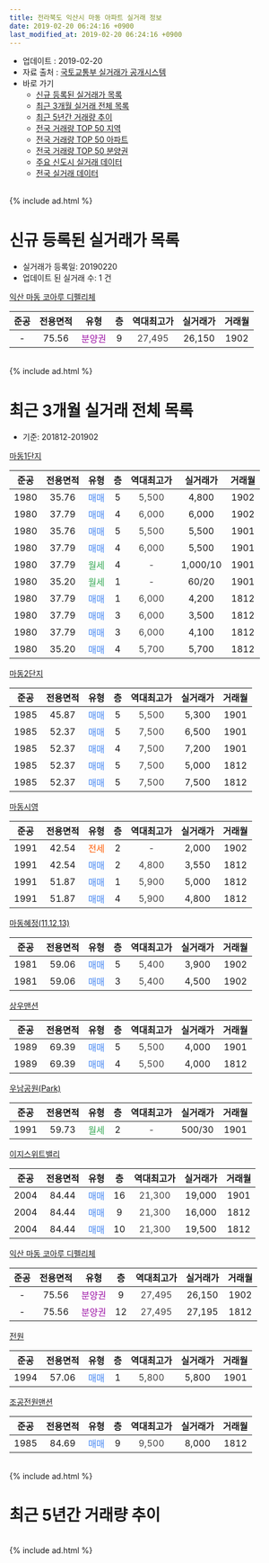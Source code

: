 ```yaml
---
title: 전라북도 익산시 마동 아파트 실거래 정보
date: 2019-02-20 06:24:16 +0900
last_modified_at: 2019-02-20 06:24:16 +0900
---
```


* 업데이트 : 2019-02-20
* 자료 출처 : [국토교통부 실거래가 공개시스템](http://rt.molit.go.kr)
* 바로 가기
    * [신규 등록된 실거래가 목록](#신규-등록된-실거래가-목록)
    * [최근 3개월 실거래 전체 목록](#최근-3개월-실거래-전체-목록)
    * [최근 5년간 거래량 추이](#최근-5년간-거래량-추이)
    * [전국 거래량 TOP 50 지역](https://inasie.github.io/apt-trade-info/최근-3개월-전국에서-가장-거래가-많이-발생한-지역)
    * [전국 거래량 TOP 50 아파트](https://inasie.github.io/apt-trade-info/최근-3개월-전국에서-가장-거래가-많이-발생한-아파트)
    * [전국 거래량 TOP 50 분양권](https://inasie.github.io/apt-trade-info/최근-3개월-전국에서-가장-거래가-많이-발생한-분양권)
    * [주요 신도시 실거래 데이터](https://inasie.github.io/apt-trade-info/주요-신도시)
    * [전국 실거래 데이터](https://inasie.github.io/apt-trade-info/전국)
<br>
{% include ad.html %}
<br>

# 신규 등록된 실거래가 목록
* 실거래가 등록일: 20190220
* 업데이트 된 실거래 수: 1 건


[익산 마동 코아루 디펠리체](https://search.naver.com/search.naver?query=%EC%A0%84%EB%9D%BC%EB%B6%81%EB%8F%84+%EC%9D%B5%EC%82%B0%EC%8B%9C+%EB%A7%88%EB%8F%99+%EC%9D%B5%EC%82%B0+%EB%A7%88%EB%8F%99+%EC%BD%94%EC%95%84%EB%A3%A8+%EB%94%94%ED%8E%A0%EB%A6%AC%EC%B2%B4)

|준공|전용면적|유형|층|역대최고가|실거래가|거래월|
|:---:|:---:|:---:|:---:|:---:|:---:|:---:|
|-|75.56|<span style="color:#9C11A5">분양권</span>|9|<span style="color:#444444">27,495</span>|26,150|1902|


<br>
{% include ad.html %}
<br>

# 최근 3개월 실거래 전체 목록
* 기준: 201812-201902


[마동1단지](https://search.naver.com/search.naver?query=%EC%A0%84%EB%9D%BC%EB%B6%81%EB%8F%84+%EC%9D%B5%EC%82%B0%EC%8B%9C+%EB%A7%88%EB%8F%99+%EB%A7%88%EB%8F%991%EB%8B%A8%EC%A7%80)

|준공|전용면적|유형|층|역대최고가|실거래가|거래월|
|:---:|:---:|:---:|:---:|:---:|:---:|:---:|
|1980|35.76|<span style="color:#4285f3">매매</span>|5|<span style="color:#444444">5,500</span>|4,800|1902|
|1980|37.79|<span style="color:#4285f3">매매</span>|4|<span style="color:#444444">6,000</span>|6,000|1902|
|1980|35.76|<span style="color:#4285f3">매매</span>|5|<span style="color:#444444">5,500</span>|5,500|1901|
|1980|37.79|<span style="color:#4285f3">매매</span>|4|<span style="color:#444444">6,000</span>|5,500|1901|
|1980|37.79|<span style="color:#34a853">월세</span>|4|<span style="color:#444444">-</span>|1,000/10|1901|
|1980|35.20|<span style="color:#34a853">월세</span>|1|<span style="color:#444444">-</span>|60/20|1901|
|1980|37.79|<span style="color:#4285f3">매매</span>|1|<span style="color:#444444">6,000</span>|4,200|1812|
|1980|37.79|<span style="color:#4285f3">매매</span>|3|<span style="color:#444444">6,000</span>|3,500|1812|
|1980|37.79|<span style="color:#4285f3">매매</span>|3|<span style="color:#444444">6,000</span>|4,100|1812|
|1980|35.20|<span style="color:#4285f3">매매</span>|4|<span style="color:#444444">5,700</span>|5,700|1812|

[마동2단지](https://search.naver.com/search.naver?query=%EC%A0%84%EB%9D%BC%EB%B6%81%EB%8F%84+%EC%9D%B5%EC%82%B0%EC%8B%9C+%EB%A7%88%EB%8F%99+%EB%A7%88%EB%8F%992%EB%8B%A8%EC%A7%80)

|준공|전용면적|유형|층|역대최고가|실거래가|거래월|
|:---:|:---:|:---:|:---:|:---:|:---:|:---:|
|1985|45.87|<span style="color:#4285f3">매매</span>|5|<span style="color:#444444">5,500</span>|5,300|1901|
|1985|52.37|<span style="color:#4285f3">매매</span>|5|<span style="color:#444444">7,500</span>|6,500|1901|
|1985|52.37|<span style="color:#4285f3">매매</span>|4|<span style="color:#444444">7,500</span>|7,200|1901|
|1985|52.37|<span style="color:#4285f3">매매</span>|5|<span style="color:#444444">7,500</span>|5,000|1812|
|1985|52.37|<span style="color:#4285f3">매매</span>|5|<span style="color:#444444">7,500</span>|7,500|1812|

[마동시영](https://search.naver.com/search.naver?query=%EC%A0%84%EB%9D%BC%EB%B6%81%EB%8F%84+%EC%9D%B5%EC%82%B0%EC%8B%9C+%EB%A7%88%EB%8F%99+%EB%A7%88%EB%8F%99%EC%8B%9C%EC%98%81)

|준공|전용면적|유형|층|역대최고가|실거래가|거래월|
|:---:|:---:|:---:|:---:|:---:|:---:|:---:|
|1991|42.54|<span style="color:#ff5a00">전세</span>|2|<span style="color:#444444">-</span>|2,000|1902|
|1991|42.54|<span style="color:#4285f3">매매</span>|2|<span style="color:#444444">4,800</span>|3,550|1812|
|1991|51.87|<span style="color:#4285f3">매매</span>|1|<span style="color:#444444">5,900</span>|5,000|1812|
|1991|51.87|<span style="color:#4285f3">매매</span>|4|<span style="color:#444444">5,900</span>|4,800|1812|

[마동혜정(11,12,13)](https://search.naver.com/search.naver?query=%EC%A0%84%EB%9D%BC%EB%B6%81%EB%8F%84+%EC%9D%B5%EC%82%B0%EC%8B%9C+%EB%A7%88%EB%8F%99+%EB%A7%88%EB%8F%99%ED%98%9C%EC%A0%95%2811%2C12%2C13%29)

|준공|전용면적|유형|층|역대최고가|실거래가|거래월|
|:---:|:---:|:---:|:---:|:---:|:---:|:---:|
|1981|59.06|<span style="color:#4285f3">매매</span>|5|<span style="color:#444444">5,400</span>|3,900|1902|
|1981|59.06|<span style="color:#4285f3">매매</span>|3|<span style="color:#444444">5,400</span>|4,500|1902|

[상우맨션](https://search.naver.com/search.naver?query=%EC%A0%84%EB%9D%BC%EB%B6%81%EB%8F%84+%EC%9D%B5%EC%82%B0%EC%8B%9C+%EB%A7%88%EB%8F%99+%EC%83%81%EC%9A%B0%EB%A7%A8%EC%85%98)

|준공|전용면적|유형|층|역대최고가|실거래가|거래월|
|:---:|:---:|:---:|:---:|:---:|:---:|:---:|
|1989|69.39|<span style="color:#4285f3">매매</span>|5|<span style="color:#444444">5,500</span>|4,000|1901|
|1989|69.39|<span style="color:#4285f3">매매</span>|4|<span style="color:#444444">5,500</span>|4,000|1812|

[우남공원(Park)](https://search.naver.com/search.naver?query=%EC%A0%84%EB%9D%BC%EB%B6%81%EB%8F%84+%EC%9D%B5%EC%82%B0%EC%8B%9C+%EB%A7%88%EB%8F%99+%EC%9A%B0%EB%82%A8%EA%B3%B5%EC%9B%90%28Park%29)

|준공|전용면적|유형|층|역대최고가|실거래가|거래월|
|:---:|:---:|:---:|:---:|:---:|:---:|:---:|
|1991|59.73|<span style="color:#34a853">월세</span>|2|<span style="color:#444444">-</span>|500/30|1901|

[이지스위트밸리](https://search.naver.com/search.naver?query=%EC%A0%84%EB%9D%BC%EB%B6%81%EB%8F%84+%EC%9D%B5%EC%82%B0%EC%8B%9C+%EB%A7%88%EB%8F%99+%EC%9D%B4%EC%A7%80%EC%8A%A4%EC%9C%84%ED%8A%B8%EB%B0%B8%EB%A6%AC)

|준공|전용면적|유형|층|역대최고가|실거래가|거래월|
|:---:|:---:|:---:|:---:|:---:|:---:|:---:|
|2004|84.44|<span style="color:#4285f3">매매</span>|16|<span style="color:#444444">21,300</span>|19,000|1901|
|2004|84.44|<span style="color:#4285f3">매매</span>|9|<span style="color:#444444">21,300</span>|16,000|1812|
|2004|84.44|<span style="color:#4285f3">매매</span>|10|<span style="color:#444444">21,300</span>|19,500|1812|

[익산 마동 코아루 디펠리체](https://search.naver.com/search.naver?query=%EC%A0%84%EB%9D%BC%EB%B6%81%EB%8F%84+%EC%9D%B5%EC%82%B0%EC%8B%9C+%EB%A7%88%EB%8F%99+%EC%9D%B5%EC%82%B0+%EB%A7%88%EB%8F%99+%EC%BD%94%EC%95%84%EB%A3%A8+%EB%94%94%ED%8E%A0%EB%A6%AC%EC%B2%B4)

|준공|전용면적|유형|층|역대최고가|실거래가|거래월|
|:---:|:---:|:---:|:---:|:---:|:---:|:---:|
|-|75.56|<span style="color:#9C11A5">분양권</span>|9|<span style="color:#444444">27,495</span>|26,150|1902|
|-|75.56|<span style="color:#9C11A5">분양권</span>|12|<span style="color:#444444">27,495</span>|27,195|1812|

[전원](https://search.naver.com/search.naver?query=%EC%A0%84%EB%9D%BC%EB%B6%81%EB%8F%84+%EC%9D%B5%EC%82%B0%EC%8B%9C+%EB%A7%88%EB%8F%99+%EC%A0%84%EC%9B%90)

|준공|전용면적|유형|층|역대최고가|실거래가|거래월|
|:---:|:---:|:---:|:---:|:---:|:---:|:---:|
|1994|57.06|<span style="color:#4285f3">매매</span>|1|<span style="color:#444444">5,800</span>|5,800|1901|

[조공전원맨션](https://search.naver.com/search.naver?query=%EC%A0%84%EB%9D%BC%EB%B6%81%EB%8F%84+%EC%9D%B5%EC%82%B0%EC%8B%9C+%EB%A7%88%EB%8F%99+%EC%A1%B0%EA%B3%B5%EC%A0%84%EC%9B%90%EB%A7%A8%EC%85%98)

|준공|전용면적|유형|층|역대최고가|실거래가|거래월|
|:---:|:---:|:---:|:---:|:---:|:---:|:---:|
|1985|84.69|<span style="color:#4285f3">매매</span>|9|<span style="color:#444444">9,500</span>|8,000|1812|


<br>
{% include ad.html %}
<br>

# 최근 5년간 거래량 추이


<div style="width:100%;">
    <canvas id="deal_progress" height="200"></canvas>
</div>

<script>
new Chart(document.getElementById("deal_progress"), {
    type: 'line',
    data: {
        labels: ['201402','201403','201404','201405','201406','201407','201408','201409','201410','201411','201412','201501','201502','201503','201504','201505','201506','201507','201508','201509','201510','201511','201512','201601','201602','201603','201604','201605','201606','201607','201608','201609','201610','201611','201612','201701','201702','201703','201704','201705','201706','201707','201708','201709','201710','201711','201712','201801','201802','201803','201804','201805','201806','201807','201808','201809','201810','201811','201812','201901','201902'],
        datasets: [{
            label: '매매',
            pointRadius: 1,
            data: [13, 5, 15, 7, 7, 10, 9, 16, 10, 15, 8, 19, 7, 12, 12, 14, 13, 13, 17, 10, 17, 9, 11, 13, 6, 9, 21, 17, 10, 13, 12, 10, 26, 12, 17, 11, 14, 24, 14, 15, 21, 16, 14, 11, 18, 9, 14, 14, 12, 20, 10, 9, 15, 14, 11, 23, 14, 9, 14, 8, 5],
            borderColor: "rgba(255, 201, 14, 1)",
            backgroundColor: "rgba(255, 201, 14, 0.5)",
            fill: false,
            lineTension: 0
        },{
            label: '전월세',
            pointRadius: 1,
            data: [2, 6, 7, 4, 3, 10, 6, 6, 9, 5, 10, 6, 4, 6, 10, 7, 8, 1, 3, 4, 8, 5, 4, 4, 4, 1, 5, 6, 3, 2, 1, 5, 5, 5, 5, 5, 6, 4, 5, 8, 0, 3, 3, 1, 4, 0, 6, 7, 1, 3, 4, 6, 5, 2, 2, 3, 1, 5, 0, 3, 1],
            borderColor: "rgba(0, 141, 185, 1)",
            backgroundColor: "rgba(0, 141, 185, 0.5)",
            fill: false,
            lineTension: 0
        }
        ]
    },
    options: {
        responsive: true,
        title: {
            display: false
        },
        tooltips: {
            mode: 'index',
            intersect: false
        },
        hover: {
            mode: 'nearest',
            intersect: true
        },
        scales: {
            xAxes: [{
                display: true,
                scaleLabel: {
                    display: true,
                    labelString: '년/월'
                }
            }],
            yAxes: [{
                display: true,
                ticks: {
                    suggestedMin: 0,
                },
                scaleLabel: {
                    display: true,
                    labelString: '실거래 수'
                }
            }]
        }
    }
});

</script>


<br>
{% include ad.html %}
<br>

